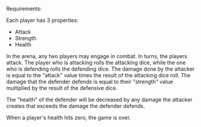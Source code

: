 Requirements:

Each player has 3 properties:
- Attack
- Strength
- Health

In the arena, any two players may engage in combat. In turns, the players attack. The player who is attacking rolls the attacking dice, while the one who is defending rolls the defending dice. The damage done by the attacker is equal to the "attack" value times the result of the attacking dice roll. The damage that the defender defends is equal to their "strength" value multiplied by the result of the defensive dice.

The "health" of the defender will be decreased by any damage the attacker creates that exceeds the damage the defender defends.

When a player's health hits zero, the game is over.